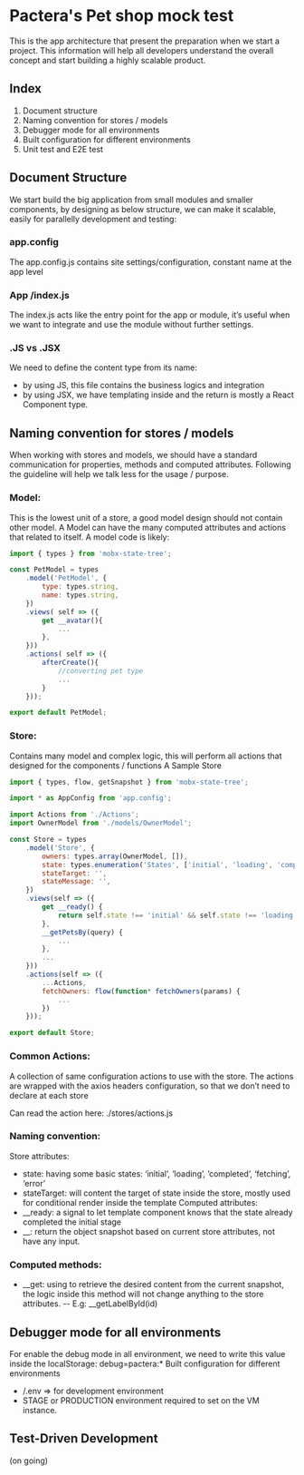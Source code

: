 # Pactera's Pet shop mock test

This is the app architecture that present the preparation when we start a project. This information will help all developers understand the overall concept and start building a highly scalable product.

## Index

1.	Document structure
2.	Naming convention for stores / models
3.	Debugger mode for all environments
4.	Built configuration for different environments
5.	Unit test and E2E test


## Document Structure

We start build the big application from small modules and smaller components, by designing as below structure, we can make it scalable, easily for parallelly development and testing:

### app.config
The app.config.js contains site settings/configuration, constant name at the app level

### App /index.js
The index.js acts like the entry point for the app or module, it’s useful when we want to integrate and use the module without further settings.

### .JS vs .JSX
We need to define the content type from its name:
- by using JS, this file contains the business logics and integration
- by using JSX, we have templating inside and the return is mostly a React Component type.

## Naming convention for stores / models
When working with stores and models, we should have a standard communication for properties, methods and computed attributes. Following the guideline will help we talk less for the usage / purpose.

### Model:
This is the lowest unit of a store, a good model design should not contain other model. A Model can have the many computed attributes and actions that related to itself. A model code is likely:

```javascript
import { types } from 'mobx-state-tree';

const PetModel = types
	.model('PetModel', {
		type: types.string,
		name: types.string,
	})
	.views( self => ({
		get __avatar(){
			...
		},
	}))
	.actions( self => ({
		afterCreate(){
			//converting pet type
			...
		}
	}));

export default PetModel;
```

### Store:
Contains many model and complex logic, this will perform all actions that designed for the components / functions
A Sample Store

```javascript
import { types, flow, getSnapshot } from 'mobx-state-tree';

import * as AppConfig from 'app.config';

import Actions from './Actions';
import OwnerModel from './models/OwnerModel';

const Store = types
	.model('Store', {
		owners: types.array(OwnerModel, []),
		state: types.enumeration('States', ['initial', 'loading', 'completed', 'fetching', 'error']),
		stateTarget: '',
		stateMessage: '',
	})
	.views(self => ({
		get __ready() {
			return self.state !== 'initial' && self.state !== 'loading';
		},
		__getPetsBy(query) {
			...
		},
		...
	}))
	.actions(self => ({
		...Actions,
		fetchOwners: flow(function* fetchOwners(params) {
			...
		})
	}));

export default Store;
```

### Common Actions:
A collection of same configuration actions to use with the store. The actions are wrapped with the axios headers configuration, so that we don’t need to declare at each store

Can read the action here: ./stores/actions.js

### Naming convention:
Store attributes:
- state: having some basic states: ‘initial’, ‘loading’, ’completed’, ‘fetching’, ‘error’
- stateTarget: will content the target of state inside the store, mostly used for conditional render inside the template
Computed attributes:
- __ready: a signal to let template component knows that the state already completed the initial stage
- __<name of the objet>: return the object snapshot based on current store attributes, not have any input.

### Computed methods:
- __get<name of the object>: using to retrieve the desired content from the current snapshot, the logic inside this method will not change anything to the store attributes.
-- E.g: __getLabelById(id)

## Debugger mode for all environments

For enable the debug mode in all environment, we need to write this value inside the localStorage:
debug=pactera:*
Built configuration for different environments
- <root>/.env => for development environment
- STAGE or PRODUCTION environment required to set on the VM instance.

## Test-Driven Development

(on going)